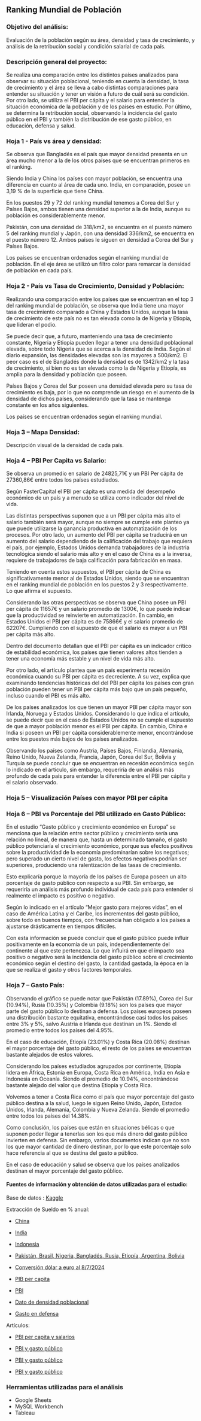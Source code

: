 ## Ranking Mundial de Población
### Objetivo del análisis: 
Evaluación de la población según su área, densidad y tasa de crecimiento, y  análisis de la retribución social y condición salarial de cada país. 

### Descripción general del proyecto:
Se realiza una comparación entre los distintos países analizados para observar su situación poblacional, teniendo en cuenta la densidad, la tasa de crecimiento y el área se lleva a cabo distintas comparaciones para entender su situación y tener un visión a futuro de cuál será su condición. 
Por otro lado, se utiliza el PBI per cápita y el salario para entender la situación económica de la población y de los países en estudio.
Por último, se determina la retribución social, observando la incidencia del gasto público en el PBI y también la distribución de ese gasto público, en educación, defensa y salud. 

### Hoja 1 - País vs área y densidad:
Se observa que Bangladés es el país que mayor densidad presenta en un área mucho menor a la de los otros países que se encuentran primeros en el ranking.  

Siendo India y China los países con mayor población, se encuentra una diferencia en cuanto al área de cada uno. India, en comparación, posee un 3,19 % de la superficie que tiene China.  

En los puestos 29 y 72 del ranking mundial tenemos a Corea del Sur y Países Bajos, ambos tienen una densidad superior a la de India, aunque su población es considerablemente menor.  

Pakistán, con una densidad de 318/km2, se encuentra en el puesto número 5 del ranking mundial y Japón, con una densidad 336/km2, se encuentra en el puesto número 12. Ambos países le siguen en densidad a Corea del Sur y Países Bajos. 

Los países se encuentran ordenados según el ranking mundial de población. En el eje área se utilizó un filtro color para remarcar la densidad de población en cada país.  

### Hoja 2 - País vs Tasa de Crecimiento, Densidad y Población:

Realizando una comparación entre los países que se encuentran en el top 3 del ranking mundial de población, se observa que India tiene una mayor tasa de crecimiento comparado a China y Estados Unidos, aunque la tasa de crecimiento de este país no es tan elevada como la de Nigeria y Etiopía, que lideran el podio. 

Se puede decir que, a futuro, manteniendo una tasa de crecimiento constante, Nigeria y Etiopía pueden llegar a tener una densidad poblacional elevada, sobre todo Nigeria que se acerca a la densidad de India. Según el diario expansión, las densidades elevadas son las mayores a 500/km2.
El peor caso es el de Bangladés donde la densidad es de 1342/km2 y la tasa de crecimiento, si bien no es tan elevada como la de Nigeria y Etiopía, es amplia para la densidad y población que poseen. 

Países Bajos y Corea del Sur poseen una densidad elevada pero su tasa de crecimiento es baja, por lo que no comprende un riesgo en el aumento de la densidad de dichos países, considerando que la tasa se mantenga constante en los años siguientes.  

Los países se encuentran ordenados según el ranking mundial.  

### Hoja 3 – Mapa Densidad:

Descripción visual de la densidad de cada país. 

### Hoja 4 – PBI Per Capita vs Salario:

Se observa un promedio en salario de 24825,71€ y un PBI Per cápita de 27360,86€ entre todos los países estudiados. 

Según FasterCapital el PBI per cápita es una medida del desempeño económico de un país y a menudo se utiliza como indicador del nivel de vida. 

Las distintas perspectivas suponen que a un PBI per cápita más alto el salario también será mayor, aunque no siempre se cumple este planteo ya que puede utilizarse la ganancia productiva en automatización de los procesos. Por otro lado, un aumento del PBI per cápita se traducirá en un aumento del salario dependiendo de la calificación del trabajo que requiera el país, por ejemplo, Estados Unidos demanda trabajadores de la industria tecnológica siendo el salario más alto y en el caso de China es a la inversa, requiere de trabajadores de baja calificación para fabricación en masa. 

Teniendo en cuenta estos supuestos, el PBI per cápita de China es significativamente menor al de Estados Unidos, siendo que se encuentran en el ranking mundial de población en los puestos 2 y 3 respectivamente. Lo que afirma el supuesto. 

Considerando las otras perspectivas se observa que China posee un PBI per cápita de 11657€ y un salario promedio de 1300€, lo que puede indicar que la productividad se reinvierte en automatización.  En cambio, en Estados Unidos el PBI per cápita es de 75866€ y el salario promedio de 62207€. Cumpliendo con el supuesto de que el salario es mayor a un PBI per cápita más alto. 

Dentro del documento detallan que el PBI per cápita es un indicador crítico de estabilidad económica, los países que tienen valores altos tienden a tener una economía más estable y un nivel de vida más alto.  

Por otro lado, el artículo plantea que un país experimenta recesión económica cuando su PBI per cápita es decreciente. A su vez, explica que examinando tendencias históricas del del PBI per cápita los países con gran población pueden tener un PBI per cápita más bajo que un país pequeño, incluso cuando el PBI es más alto. 

De los países analizados los que tienen un mayor PBI per cápita mayor son Irlanda, Noruega y Estados Unidos. Considerando lo que indica el artículo, se puede decir que en el caso de Estados Unidos no se cumple el supuesto de que a mayor población menor es el PBI per cápita. En cambio, China e India si poseen un PBI per cápita considerablemente menor, encontrándose entre los puestos más bajos de los países analizados.  

Observando los países como Austria, Países Bajos, Finlandia, Alemania, Reino Unido, Nueva Zelanda, Francia, Japón, Corea del Sur, Bolivia y Turquía se puede concluir que se encuentran en recesión económica según lo indicado en el artículo, sin embargo, requeriría de un análisis más profundo de cada país para entender la diferencia entre el PBI per cápita y el salario observado. 

### Hoja 5 – Visualización Países con mayor PBI per cápita 

### Hoja 6 – PBI vs Porcentaje del PBI utilizado en Gasto Público: 

En el estudio “Gasto público y crecimiento económico en Europa” se menciona que la relación entre sector público y crecimiento sería una relación no lineal, de manera que, hasta un determinado tamaño, el gasto público potenciaría el crecimiento económico, porque sus efectos positivos sobre la productividad de la economía predominarían sobre los negativos; pero superado un cierto nivel de gasto, los efectos negativos podrían ser superiores, produciendo una ralentización de las tasas de crecimiento. 

Esto explicaría porque la mayoría de los países de Europa poseen un alto porcentaje de gasto público con respecto a su PBI. Sin embargo, se requeriría un análisis más profundo individual de cada país para entender si realmente el impacto es positivo o negativo.  

Según lo indicado en el artículo “Mejor gasto para mejores vidas”, en el caso de América Latina y el Caribe, los incrementos del gasto público, sobre todo en buenos tiempos, con frecuencia han obligado a los países a ajustarse drásticamente en tiempos difíciles.  

Con esta información se puede concluir que el gasto público puede influir positivamente en la economía de un país, independientemente del continente al que este pertenezca. Lo que influirá en que el impacto sea positivo o negativo será la incidencia del gasto público sobre el crecimiento económico según el destino del gasto, la cantidad gastada, la época en la que se realiza el gasto y otros factores temporales.  

### Hoja 7 – Gasto País: 

Observando el gráfico se puede notar que Pakistán (17.89%), Corea del Sur (10.94%), Rusia (10.35%) y Colombia (9.18%) son los países que mayor parte del gasto público lo destinan a defensa.  Los países europeos poseen una distribución bastante equitativa, encontrándose casi todos los países entre 3% y 5%, salvo Austria e Irlanda que destinan un 1%. Siendo el promedio entre todos los países del 4.95%.  

 

En el caso de educación, Etiopía (23.01%) y Costa Rica (20.08%) destinan el mayor porcentaje del gasto público, el resto de los países se encuentran bastante alejados de estos valores.  

Considerando los países estudiados agrupados por continente, Etiopía lidera en África, Estonia en Europa, Costa Rica en América, India en Asia e Indonesia en Oceanía. Siendo el promedio de 10.94%, encontrándose bastante alejado del valor que destina Etiopía y Costa Rica. 

 

Volvemos a tener a Costa Rica como el país que mayor porcentaje del gasto público destina a la salud, luego le siguen Reino Unido, Japón, Estados Unidos, Irlanda, Alemania, Colombia y Nueva Zelanda. Siendo el promedio entre todos los países del 14.38%. 

Como conclusión, los países que están en situaciones bélicas o que suponen poder llegar a tenerlas son los que más dinero del gasto público invierten en defensa. Sin embargo, varios documentos indican que no son los que mayor cantidad de dinero destinan, por lo que este porcentaje solo hace referencia al que se destina del gasto a público. 

En el caso de educación y salud se observa que los países analizados destinan el mayor porcentaje del gasto público. 

#### Fuentes de información y obtención de datos utilizadas para el estudio:
Base de datos : [Kaggle](https://www.kaggle.com/datasets/dataanalyst001/world-population-by-country-2024)

Extracción de Sueldo en % anual: 
- [China](https://alternativaseconomicas.coop/articulo/actualidad/los-agobios-de-la-clase-media-china#:~:text=Y%20es%20que%20un%20sueldo,cuidados%20m%C3%A9dicos%20son%20muy%20caros)

- [India](https://visado-india.es/informacion-turismo/salario-medio-en-india-cual-es-y-cuanto-equivale-en-euros/#:~:text=Cu%C3%A1nto%20es%20el%20sueldo%20medio%20de%20India%20en%20euros&text=Si%20lo%20ponemos%20en%20perspectiva,un%20trabajador%20en%20nuestro%20pa%C3%ADs) 

- [Indonesia](https://datosmacro.expansion.com/smi/indonesia) 

- [Pakistán, Brasil, Nigeria, Bangladés, Rusia, Etiopía, Argentina, Bolivia](https://es.wikipedia.org/wiki/Anexo:Pa%C3%ADses_seg%C3%BAn_el_salario_medio) 

- [Conversión dólar a euro al 8/7/2024](https://www.google.com/search?q=usd+a+eurps&rlz=1C1ONGR_enAR1095AR1095&oq=usd+a+eurps&gs_lcrp=EgZjaHJvbWUyBggAEEUYOTIMCAEQABgKGLEDGIAEMgkIAhAAGAoYgAQyCQgDEAAYChiABDIJCAQQABgKGIAEMgkIBRAAGAoYgAQyCQgGEAAYChiABDIJCAcQABgKGIAEMgkICBAAGAoYgAQyCQgJEAAYChiABNIBCTEwMjUwajBqN6gCCLACAQ&sourceid=chrome&ie=UTF-8) 

- [PIB per capita](https://datosmacro.expansion.com/pib)

- [PBI](https://datosmacro.expansion.com/pib) 

- [Dato de densidad poblacional](https://www.expansion.com/economia/2017/02/24/58b01455ca4741e56f8b458f.html)

- [Gasto en defensa](https://datosmacro.expansion.com/estado/gasto/defensa)

Artículos: 
 - [PBI per capita y salarios](https://fastercapital.com/es/tema/impacto-del-pib-per-c%C3%A1pita-en-los-salarios.html)

- [PBI y gasto público](DIA-2018-Capítulo-1-El-gasto-público-de-más-a-mejor.pdf)

- [PBI y gasto público](https://flagships.iadb.org/es/DIA2018/Mejor-Gasto-para-Mejores-Vidas)

- [PBI y gasto público](https://www.funcas.es/wp-content/uploads/Migracion/Articulos/FUNCAS_CIE/271art06.pdf)

### Herramientas utilizadas para el análisis 
- Google Sheets
- MySQL Workbench
- Tableau 



